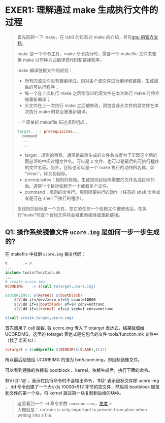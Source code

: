 # EXER1: 理解通过 make 生成执行文件的过程

> 首先回顾一下 make，在 lab0 的已有对 make 的介绍，另有[gnu 的官方文档](https://www.gnu.org/software/make/manual/)。
>
> make 是一个命令工具，make 命令执行时，需要一个 makefile 文件来告诉 make 以何种方式编译源代码和链接程序。
>
> make 编译链接文件的规则：
>
> - 所有的源文件没有被编译过，则对各个源文件进行编译和链接，生成最后的可执行程序；
> - 每一个在上次执行 make 之后修改过的源文件在本次执行 make 时将会被重新编译；
> - 头文件在上一次执行 make 之后被修改，则包含此头文件的源文件在本次执行 make 时将会被重新编译。
>
> 一个简单的 makefile 描述规则组成：
>
> ```makefile
> target... : prerequisites...
> 	command
> 	...
> 	...
> ```
>
> - target：规则的目标。通常是最后生成的文件名或者为了实现这个目的而必须的中间过程文件名。可以是.o 文件、也可以是最后的可执行程序的文件名等。另外，目标也可以是一个 make 执行的动作的名称，如 “clean”，称为伪目标。
> - prerequisites：规则的依赖。生成规则目标所需要的文件名或目标列表。通常一个目标依赖于一个或者多个文件。
> - command：规则的命令行。规则所要执行的动作（任意的 shell 命令或者是可在 shell 下执行的程序）。
>
> 当规则的目标是一个文件，在它的任何一个依赖文件被修改后，在执行“make”时这个目标文件将会被重新编译或重新链接。

## Q1: 操作系统镜像文件 `ucore.img` 是如何一步一步生成的?

在 makefile 中找到 `ucore.img` 相关代码：

```makefile
V       := @
...
include tools/function.mk
...
# create ucore.img
UCOREIMG	:= $(call totarget,ucore.img)

$(UCOREIMG): $(kernel) $(bootblock)
	$(V)dd if=/dev/zero of=$@ count=10000
	$(V)dd if=$(bootblock) of=$@ conv=notrunc
	$(V)dd if=$(kernel) of=$@ seek=1 conv=notrunc

$(call create_target,ucore.img)
```

首先调用了 call 函数, 将 ucore.img 传入了 totarget 表达式，结果赋值给 UCOREIMG，这里的 totarget 表达式是在包含的文件 tools/function.mk 文件中（找了半天 tcl：

```makefile
totarget = $(addprefix $(BINDIR)$(SLASH),$(1))
```

所以最后赋值给 UCOREIMG 的值为 bin/ucore.img，即目标镜像文件。

可以看到镜像的依赖有 bootblock 、kernel，依赖生成后，执行下面的命令。

\$(V) 即 '@'，表示在执行命令时不会输出命令，'\$@' 表示目标文件即 ucore.img ， dd 命令创建了一个大小为 10000×512 字节的空文件，然后将 bootblock 赋值到文件的第一个块，将 kernel 跳过第一块复制到后续的块中。

> 这里看到一个 `dd` 命令参数 `conv=notrunc`，[参考](https://stackoverflow.com/questions/20526198/why-using-conv-notrunc-when-cloning-a-disk-with-dd) > </br>大概就是： notrunc is only important to prevent truncation when writing into a file.
